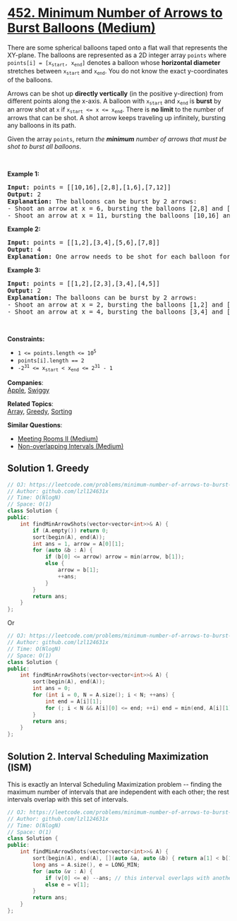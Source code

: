 # [452. Minimum Number of Arrows to Burst Balloons (Medium)](https://leetcode.com/problems/minimum-number-of-arrows-to-burst-balloons/)

<p>There are some spherical balloons taped onto a flat wall that represents the XY-plane. The balloons are represented as a 2D integer array <code>points</code> where <code>points[i] = [x<sub>start</sub>, x<sub>end</sub>]</code> denotes a balloon whose <strong>horizontal diameter</strong> stretches between <code>x<sub>start</sub></code> and <code>x<sub>end</sub></code>. You do not know the exact y-coordinates of the balloons.</p>

<p>Arrows can be shot up <strong>directly vertically</strong> (in the positive y-direction) from different points along the x-axis. A balloon with <code>x<sub>start</sub></code> and <code>x<sub>end</sub></code> is <strong>burst</strong> by an arrow shot at <code>x</code> if <code>x<sub>start</sub> &lt;= x &lt;= x<sub>end</sub></code>. There is <strong>no limit</strong> to the number of arrows that can be shot. A shot arrow keeps traveling up infinitely, bursting any balloons in its path.</p>

<p>Given the array <code>points</code>, return <em>the <strong>minimum</strong> number of arrows that must be shot to burst all balloons</em>.</p>

<p>&nbsp;</p>
<p><strong>Example 1:</strong></p>

<pre><strong>Input:</strong> points = [[10,16],[2,8],[1,6],[7,12]]
<strong>Output:</strong> 2
<strong>Explanation:</strong> The balloons can be burst by 2 arrows:
- Shoot an arrow at x = 6, bursting the balloons [2,8] and [1,6].
- Shoot an arrow at x = 11, bursting the balloons [10,16] and [7,12].
</pre>

<p><strong>Example 2:</strong></p>

<pre><strong>Input:</strong> points = [[1,2],[3,4],[5,6],[7,8]]
<strong>Output:</strong> 4
<strong>Explanation:</strong> One arrow needs to be shot for each balloon for a total of 4 arrows.
</pre>

<p><strong>Example 3:</strong></p>

<pre><strong>Input:</strong> points = [[1,2],[2,3],[3,4],[4,5]]
<strong>Output:</strong> 2
<strong>Explanation:</strong> The balloons can be burst by 2 arrows:
- Shoot an arrow at x = 2, bursting the balloons [1,2] and [2,3].
- Shoot an arrow at x = 4, bursting the balloons [3,4] and [4,5].
</pre>

<p>&nbsp;</p>
<p><strong>Constraints:</strong></p>

<ul>
	<li><code>1 &lt;= points.length &lt;= 10<sup>5</sup></code></li>
	<li><code>points[i].length == 2</code></li>
	<li><code>-2<sup>31</sup> &lt;= x<sub>start</sub> &lt; x<sub>end</sub> &lt;= 2<sup>31</sup> - 1</code></li>
</ul>


**Companies**:  
[Apple](https://leetcode.com/company/apple), [Swiggy](https://leetcode.com/company/swiggy)

**Related Topics**:  
[Array](https://leetcode.com/tag/array/), [Greedy](https://leetcode.com/tag/greedy/), [Sorting](https://leetcode.com/tag/sorting/)

**Similar Questions**:
* [Meeting Rooms II (Medium)](https://leetcode.com/problems/meeting-rooms-ii/)
* [Non-overlapping Intervals (Medium)](https://leetcode.com/problems/non-overlapping-intervals/)

## Solution 1. Greedy

```cpp
// OJ: https://leetcode.com/problems/minimum-number-of-arrows-to-burst-balloons/
// Author: github.com/lzl124631x
// Time: O(NlogN)
// Space: O(1)
class Solution {
public:
    int findMinArrowShots(vector<vector<int>>& A) {
        if (A.empty()) return 0;
        sort(begin(A), end(A));
        int ans = 1, arrow = A[0][1];
        for (auto &b : A) {
            if (b[0] <= arrow) arrow = min(arrow, b[1]);
            else {
                arrow = b[1];
                ++ans;
            }
        }
        return ans;
    }
};
```

Or

```cpp
// OJ: https://leetcode.com/problems/minimum-number-of-arrows-to-burst-balloons/
// Author: github.com/lzl124631x
// Time: O(NlogN)
// Space: O(1)
class Solution {
public:
    int findMinArrowShots(vector<vector<int>>& A) {
        sort(begin(A), end(A));
        int ans = 0;
        for (int i = 0, N = A.size(); i < N; ++ans) {
            int end = A[i][1];
            for (; i < N && A[i][0] <= end; ++i) end = min(end, A[i][1]);
        }
        return ans;
    }
};
```

## Solution 2. Interval Scheduling Maximization (ISM)

This is exactly an Interval Scheduling Maximization problem -- finding the maximum number of intervals that are independent with each other; the rest intervals overlap with this set of intervals.

```cpp
// OJ: https://leetcode.com/problems/minimum-number-of-arrows-to-burst-balloons/
// Author: github.com/lzl124631x
// Time: O(NlogN)
// Space: O(1)
class Solution {
public:
    int findMinArrowShots(vector<vector<int>>& A) {
        sort(begin(A), end(A), [](auto &a, auto &b) { return a[1] < b[1]; });
        long ans = A.size(), e = LONG_MIN;
        for (auto &v : A) {
            if (v[0] <= e) --ans; // this interval overlaps with another interval. We don't need a separate arrow for it.
            else e = v[1];
        }
        return ans;
    }
};
```